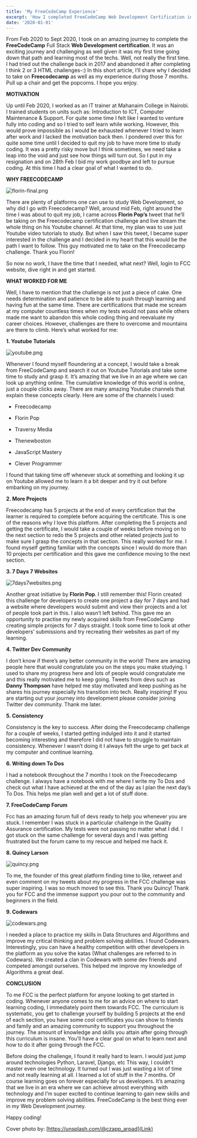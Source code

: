 ```yaml
---
title: 'My FreeCodeCamp Experience'
excerpt: 'How I completed FreeCodeCamp Web Development Certification in 7 months.'
date: '2020-01-01'
---
```


From Feb 2020 to Sept 2020, I took on an amazing journey to complete the **FreeCodeCamp** Full Stack **Web Development certification**. It was an exciting journey and challenging as well given it was my first time going down that path and learning most of the techs. Well, not really the first time. I had tried out the challenge back in 2017 and abandoned it after completing I think 2 or 3 HTML challenges-:) In this short article, I’ll share why I decided to take on **Freecodecamp** as well as my experience during those 7 months. Pull up a chair and get the popcorns. 
I hope you enjoy.


**MOTIVATION**

Up until Feb 2020, I worked as an IT trainer at Mahanaim College in Nairobi. I trained students on units such as: Introduction to ICT, Computer Maintenance & Support. For quite some time I felt like I wanted to venture fully into coding and so I tried to self learn while working. However, this would prove impossible as I would be exhausted whenever I tried to learn after work and I lacked the motivation back then. I pondered over this for quite some time until I decided to quit my job to have more time to study coding. It was a pretty risky move but I think sometimes, we need take a leap into the void and just see how things will turn out. So I put in my resignation and on 28th Feb I bid my work goodbye and left to pursue coding. At this time I had a clear goal of what I wanted to do.


**WHY FREECODECAMP**

![florin-final.png](https://cdn.hashnode.com/res/hashnode/image/upload/v1627240229894/ExgzjsSA2.png)

There are plenty of platforms one can use to study Web Development, so why did I go with Freecodecamp? Well, around mid Feb, right around the time I was about to quit my job, I came across **Florin Pop’s** tweet that he’ll be taking on the Freecodecamp certification challenge and live stream the whole thing on his Youtube channel. At that time, my plan was to use just Youtube video tutorials to study. But when I saw this tweet, I became super interested in the challenge and I decided in my heart that this would be the path I want to follow. This guy motivated me to take on the Freecodecamp challenge. Thank you Florin!

So now no work, I have the time that I needed, what next? Well, login to FCC website, dive right in and get started.

**WHAT WORKED FOR ME**

Well, I have to mention that the challenge is not just a piece of cake. One needs determination and patience to be able to push through learning and having fun at the same time. There are certifications that made me scream at my computer countless times when my tests would not pass while others made me want to abandon this whole coding thing and reevaluate my career choices. However, challenges are there to overcome and mountains are there to climb. Here’s what worked for me:

**1. Youtube Tutorials**


![youtube.png](https://cdn.hashnode.com/res/hashnode/image/upload/v1627240419100/azVmii0Dh.png)

Whenever I found myself floundering at a concept, I would take a break from FreeCodeCamp and search it out on Youtube Tutorials and take some time to study and grasp it. It’s amazing that we live in an age where we can look up anything online. The cumulative knowledge of this world is online, just a couple clicks away. There are many amazing Youtube channels that explain these concepts clearly. Here are some of the channels I used:

- Freecodecamp

- Florin Pop

- Traversy Media

- Thenewboston

- JavaScript Mastery

- Clever Programmer

I found that taking time off whenever stuck at something and looking it up on Youtube allowed me to learn it a bit deeper and try it out before embarking on my journey.


**2. More Projects**

Freecodecamp has 5 projects at the end of every certification that the learner is required to complete before acquiring the certificate. This is one of the reasons why I love this platform. After completing the 5 projects and getting the certificate, I would take a couple of weeks before moving on to the next section to redo the 5 projects and other related projects just to make sure I grasp the concepts in that section. This really worked for me. I found myself getting familiar with the concepts since I would do more than 10 projects per certification and this gave me confidence moving to the next section.

**3. 7 Days 7 Websites**


![7days7websites.png](https://cdn.hashnode.com/res/hashnode/image/upload/v1627240442140/eB-w6y2bu.png)

Another great initiative by **Florin Pop**. I still remember this! Florin created this challenge for developers to create one project a day for 7 days and had a website where developers would submit and view their projects and a lot of people took part in this. I also wasn’t left behind. This gave me an opportunity to practise my newly acquired skills from FreeCodeCamp creating simple projects for 7 days straight. I took some time to look at other developers’ submissions and try recreating their websites as part of my learning.

**4. Twitter Dev Community**

I don’t know if there’s any better community in the world! There are amazing people here that would congratulate you on the steps you make studying. I used to share my progress here and lots of people would congratulate me and this really motivated me to keep going. Tweets from devs such as **Danny Thompson** have helped me stay motivated and keep pushing as he shares his journey especially his transition into tech. Really inspiring! If you are starting out your journey into development please consider joining Twitter dev community. Thank me later.

**5. Consistency**

Consistency is the key to success. After doing the Freecodecamp challenge for a couple of weeks, I started getting indulged into it and it started becoming interesting and therefore I did not have to struggle to maintain consistency. Whenever I wasn’t doing it I always felt the urge to get back at my computer and continue learning. 

**6. Writing down To Dos**

I had a notebook throughout the 7 months I took on the Freecodecamp challenge. I always have a notebook with me where I write my To Dos and check out what I have achieved at the end of the day as I plan the next day’s To Dos. This helps me plan well and get a lot of stuff done. 

**7. FreeCodeCamp Forum**

Fcc has an amazing forum full of devs ready to help you whenever you are stuck. I remember I was stuck in a particular challenge in the Quality Assurance certification. My tests were not passing no matter what I did. I got stuck on the same challenge for several days and I was getting frustrated but the forum came to my rescue and helped me hack it. 


**8. Quincy Larson**


![quincy.png](https://cdn.hashnode.com/res/hashnode/image/upload/v1627240507480/_yYgZcYJ9.png)

To me, the founder of this great platform finding time to like, retweet and even comment on my tweets about my progress in the FCC challenge was super inspiring. I was so much moved to see this. Thank you Quincy! Thank you for FCC and the immense support you pour out to the community and beginners in the field.

**9. Codewars**


![codewars.png](https://cdn.hashnode.com/res/hashnode/image/upload/v1627240526853/QXFTXkTtr.png)

I needed a place to practice my skills in Data Structures and Algorithms and improve my critical thinking and problem solving abilities. I found Codewars. Interestingly, you can have a healthy competition with other developers in the platform as you solve the katas (What challenges are referred to in Codewars). We created a clan in Codewars with some dev friends and competed amongst ourselves. This helped me improve my knowledge of Algorithms a great deal.


**CONCLUSION**

To me FCC is the perfect platform for anyone looking to get started in coding. Whenever anyone comes to me for an advice on where to start learning coding, I immediately point them towards FCC. The curriculum is systematic, you get to challenge yourself by building 5 projects at the end of each section, you have some cool certificates you can show to friends and family and an amazing community to support you throughout the journey. The amount of knowledge and skills you attain after going through this curriculum is insane. You’ll have a clear goal on what to learn next and how to do it after going through the FCC. 

Before doing the challenge, I found it really hard to learn. I would just jump around technologies Python, Laravel, Django, etc This way, I couldn’t master even one technology. It turned out I was just wasting a lot of time and not really learning at all. 
I learned a lot of stuff in the 7 months. Of course learning goes on forever especially for us developers. 
It’s amazing that we live in an era where we can achieve almost everything with technology and I’m super excited to continue learning to gain new skills and improve my problem solving abilities.
FreeCodeCamp is the best thing ever in my Web Development journey. 

Happy coding!

Cover photo by:  [https://unsplash.com/@czapp_arpad](Link) 
